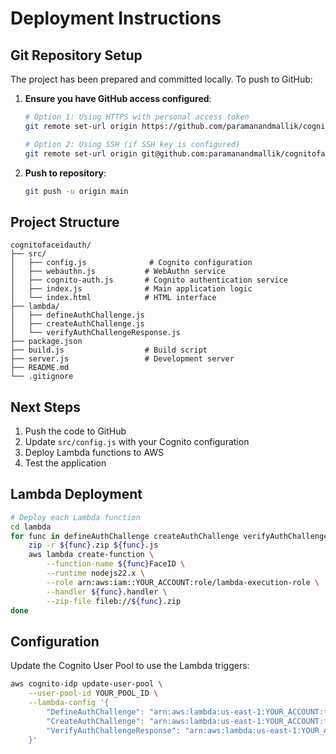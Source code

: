# Deployment Instructions

## Git Repository Setup

The project has been prepared and committed locally. To push to GitHub:

1. **Ensure you have GitHub access configured**:
   ```bash
   # Option 1: Using HTTPS with personal access token
   git remote set-url origin https://github.com/paramanandmallik/cognitofaceidauth.git
   
   # Option 2: Using SSH (if SSH key is configured)
   git remote set-url origin git@github.com:paramanandmallik/cognitofaceidauth.git
   ```

2. **Push to repository**:
   ```bash
   git push -u origin main
   ```

## Project Structure

```
cognitofaceidauth/
├── src/
│   ├── config.js              # Cognito configuration
│   ├── webauthn.js           # WebAuthn service
│   ├── cognito-auth.js       # Cognito authentication service
│   ├── index.js              # Main application logic
│   └── index.html            # HTML interface
├── lambda/
│   ├── defineAuthChallenge.js
│   ├── createAuthChallenge.js
│   └── verifyAuthChallengeResponse.js
├── package.json
├── build.js                  # Build script
├── server.js                 # Development server
├── README.md
└── .gitignore
```

## Next Steps

1. Push the code to GitHub
2. Update `src/config.js` with your Cognito configuration
3. Deploy Lambda functions to AWS
4. Test the application

## Lambda Deployment

```bash
# Deploy each Lambda function
cd lambda
for func in defineAuthChallenge createAuthChallenge verifyAuthChallengeResponse; do
    zip -r ${func}.zip ${func}.js
    aws lambda create-function \
        --function-name ${func}FaceID \
        --runtime nodejs22.x \
        --role arn:aws:iam::YOUR_ACCOUNT:role/lambda-execution-role \
        --handler ${func}.handler \
        --zip-file fileb://${func}.zip
done
```

## Configuration

Update the Cognito User Pool to use the Lambda triggers:

```bash
aws cognito-idp update-user-pool \
    --user-pool-id YOUR_POOL_ID \
    --lambda-config '{
        "DefineAuthChallenge": "arn:aws:lambda:us-east-1:YOUR_ACCOUNT:function:defineAuthChallengeFaceID",
        "CreateAuthChallenge": "arn:aws:lambda:us-east-1:YOUR_ACCOUNT:function:createAuthChallengeFaceID",
        "VerifyAuthChallengeResponse": "arn:aws:lambda:us-east-1:YOUR_ACCOUNT:function:verifyAuthChallengeResponseFaceID"
    }'
```